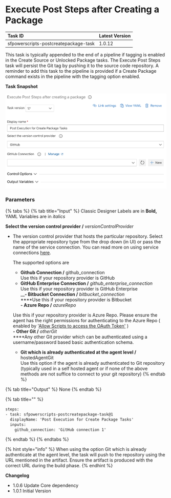 # Execute Post Steps after Creating a Package

| Task ID | Latest Version |
| :--- | :--- |
| sfpowerscripts-postcreatepackage-task | 1.0.12 |

This task is typically appended to the end of a pipeline if tagging is enabled in the Create Source or Unlocked Package tasks. The Execute Post Steps task will persist the Git tag by pushing it to the source code repository.   A reminder to add this task to the pipeline is provided if a Create Package command exists in the pipeline with the tagging option enabled.

**Task Snapshot**

![](../../../.gitbook/assets/executepackagingpoststepssnapshot.png)

### Parameters

{% tabs %}
{% tab title="Input" %}
Classic Designer Labels are in **Bold,**  YAML Variables are in _italics_

**Select the version control provider /** _versionControlProvider_

* The version control provider that hosts the particular repository. Select the appropriate repository type from the drop down \(in UI\) or pass the name of the service connection. You can read more on using service connections  [here](https://docs.microsoft.com/en-us/azure/devops/pipelines/library/service-endpoints?view=azure-devops&tabs=yaml).

  
  The supported options are    
  -  **Github Connection /** github\_connection  
     Use this if your repository  provider is GitHub  
  -  **GitHub Enterprise Connection /** _github\_enterprise\_connection_   
     Use this if your repository provider is GitHub Enterprise  
  __**- Bitbucket Connection /** _bitbucket\_connection_  
     ****Use this if your repository provider is Bitbucket  
  **- Azure Repo /** _azureRepo_

  Use this if your repository provider is Azure Repo. Please ensure the agent has the right             permissions for authenticating to the Azure Repo \( enabled by  '[Allow Scripts to access the OAuth Token'](https://docs.microsoft.com/en-us/azure/devops/pipelines/build/options?view=azure-devops#allow-scripts-to-access-the-oauth-token) \)  
  **- Other Git /** _otherGit_  
  ****Any other Git provider which can be authenticated using a username/password based basic authentication schema.  
  - **Git which is already authenticated at the agent level /** hostedAgentGit  
  Use this option if the agent is already authenticated to Git repository \(typically used in a self hosted agent or if none of the above methods are not suffice to connect to your git repository\)
{% endtab %}

{% tab title="Output" %}
None
{% endtab %}

{% tab title="" %}
```text
steps:
- task: sfpowerscripts-postcreatepackage-task@1
  displayName: 'Post Execution for Create Package Tasks'
  inputs:
    github_connection: 'GitHub connection 1'
```
{% endtab %}
{% endtabs %}

{% hint style="info" %}
When using the option Git which is already authenticate at the agent level, the task will push to the repository using the URL mentioned in the artifact. Ensure the artifact is produced with the correct URL during the build phase.
{% endhint %}



**Changelog**

* 1.0.6 Update Core dependency
* 1.0.1 Initial Version

